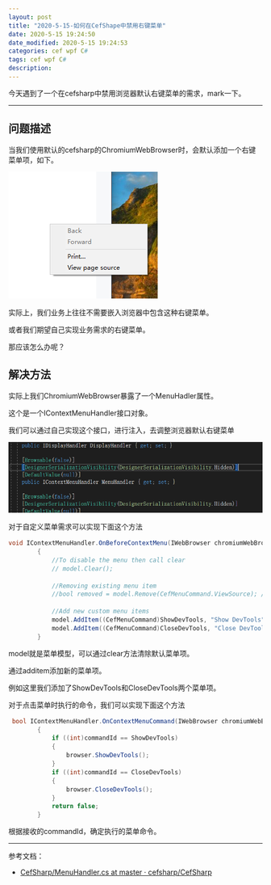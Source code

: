 ```yaml
---
layout: post
title: "2020-5-15-如何在CefShape中禁用右键菜单"
date: 2020-5-15 19:24:50
date_modified: 2020-5-15 19:24:53
categories: cef wpf C#
tags: cef wpf C#
description:
---
```


今天遇到了一个在cefsharp中禁用浏览器默认右键菜单的需求，mark一下。

-----

## 问题描述

当我们使用默认的cefsharp的ChromiumWebBrowser时，会默认添加一个右键菜单项，如下。

![image-20200515193437868](../media/image-20200515193437868.png)

实际上，我们业务上往往不需要嵌入浏览器中包含这种右键菜单。

或者我们期望自己实现业务需求的右键菜单。

那应该怎么办呢？

## 解决方法

实际上我们ChromiumWebBrowser暴露了一个MenuHadler属性。

这个是一个IContextMenuHandler接口对象。

我们可以通过自己实现这个接口，进行注入，去调整浏览器默认右键菜单

![image-20200515193824502](../media/image-20200515193824502.png)

对于自定义菜单需求可以实现下面这个方法

```csharp
void IContextMenuHandler.OnBeforeContextMenu(IWebBrowser chromiumWebBrowser, IBrowser browser, IFrame frame, IContextMenuParams parameters, IMenuModel model)
        {
            //To disable the menu then call clear
            // model.Clear();

            //Removing existing menu item
            //bool removed = model.Remove(CefMenuCommand.ViewSource); // Remove "View Source" option

            //Add new custom menu items
            model.AddItem((CefMenuCommand)ShowDevTools, "Show DevTools");
            model.AddItem((CefMenuCommand)CloseDevTools, "Close DevTools");
        }
```

model就是菜单模型，可以通过clear方法清除默认菜单项。

通过additem添加新的菜单项。

例如这里我们添加了ShowDevTools和CloseDevTools两个菜单项。

对于点击菜单时执行的命令，我们可以实现下面这个方法

```csharp
 bool IContextMenuHandler.OnContextMenuCommand(IWebBrowser chromiumWebBrowser, IBrowser browser, IFrame frame, IContextMenuParams parameters, CefMenuCommand commandId, CefEventFlags eventFlags)
        {
            if ((int)commandId == ShowDevTools)
            {
                browser.ShowDevTools();
            }
            if ((int)commandId == CloseDevTools)
            {
                browser.CloseDevTools();
            }
            return false;
        }
```

根据接收的commandId，确定执行的菜单命令。



---

参考文档：

-  [CefSharp/MenuHandler.cs at master · cefsharp/CefSharp](https://github.com/cefsharp/CefSharp/blob/master/CefSharp.WinForms.Example/Handlers/MenuHandler.cs)
